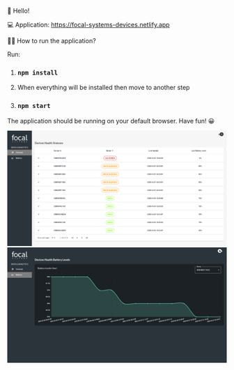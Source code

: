 👋 Hello!

💻 Application: https://focal-systems-devices.netlify.app

👨‍💻 How to run the application?

Run:

1. ### `npm install`
2. When everything will be installed then move to another step
3. ### `npm start`

The application should be running on your default browser. Have fun! 😀

![Screenshot](./src/assets/imgs/demo.png) ![Screenshot](./src/assets/imgs/demo2.png)
